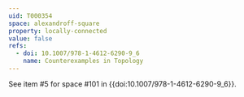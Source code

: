 ```yaml
---
uid: T000354
space: alexandroff-square
property: locally-connected
value: false
refs:
  - doi: 10.1007/978-1-4612-6290-9_6
    name: Counterexamples in Topology
---
```

See item #5 for space #101 in {{doi:10.1007/978-1-4612-6290-9_6}}.
